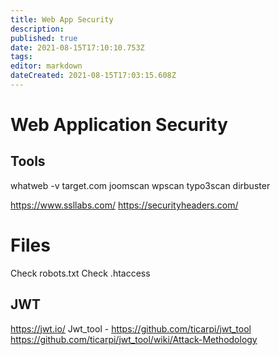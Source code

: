 ```yaml
---
title: Web App Security
description: 
published: true
date: 2021-08-15T17:10:10.753Z
tags: 
editor: markdown
dateCreated: 2021-08-15T17:03:15.608Z
---
```


# Web Application Security
## Tools
whatweb -v target.com
joomscan
wpscan
typo3scan
dirbuster

https://www.ssllabs.com/
https://securityheaders.com/

# Files
Check robots.txt
Check .htaccess 

## JWT 
https://jwt.io/
Jwt_tool - https://github.com/ticarpi/jwt_tool
https://github.com/ticarpi/jwt_tool/wiki/Attack-Methodology


